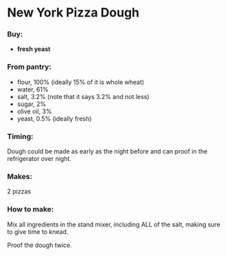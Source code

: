 # New York Pizza Dough


### Buy:
* **fresh yeast**

### From pantry:
* flour, 100% (ideally 15% of it is whole wheat)
* water, 61%
* salt, 3.2% (note that it says 3.2% and not less)
* sugar, 2%
* olive oil, 3%
* yeast, 0.5% (ideally fresh)

### Timing:

Dough could be made as early as the night before and can proof in the refrigerator over night. 

### Makes:

2 pizzas

### How to make:

Mix all ingredients in the stand mixer, including ALL of the salt, making sure to give time to knead. 

Proof the dough twice.
